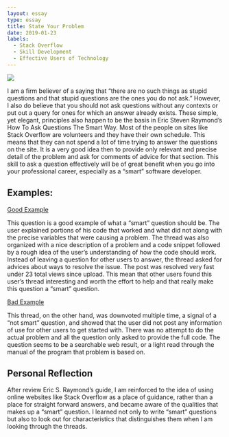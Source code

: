 ```yaml
---
layout: essay
type: essay
title: State Your Problem
date: 2019-01-23
labels:
  - Stack Overflow
  - Skill Development
  - Effective Users of Technology
---
```


 <img class="ui large centered rounded image" src="https://spinsucks.com/wp-content/uploads/2017/07/Screen-Shot-2017-07-20-at-6.38.09-AM.png">
 
 I am a firm believer of a saying that “there are no such things as stupid questions and that stupid questions are the ones you do not ask.” However, I also do believe that you should not ask questions without any contexts or put out a query for ones for which an answer already exists. These simple, yet elegant, principles also happen to be the basis in Eric Steven Raymond’s How To Ask Questions The Smart Way. 
Most of the people on sites like Stack Overflow are volunteers and they have their own schedule. This means that they can not spend a lot of time trying to answer the questions on the site. It is a very good idea then to provide only relevant and precise detail of the problem and ask for comments of advice for that section. This skill to ask a question effectively will be of great benefit when you go into your professional career, especially as a “smart” software developer. 

## Examples:

[Good Example](https://stackoverflow.com/questions/54338168/js-jquery-replace-inner-text-without-destroy-event)

This question is a good example of what a “smart” question should be. The user explained portions of his code that worked and what did not along with the precise variables that were causing a problem. The thread was also organized with a nice description of a problem and a code snippet followed by a rough idea of the user’s understanding of how the code should work. Instead of leaving a question for other users to answer, the thread asked for advices about ways to resolve the issue. The post was resolved very fast under 23 total views since upload. This mean that other users found this user’s thread interesting and worth the effort to help and that really make this question a “smart” question.

[Bad Example](https://stackoverflow.com/questions/54339785/how-to-get-books-cover-through-isbn-number-in-oracle-apex-application-5)

This thread, on the other hand, was downvoted multiple time, a signal of a “not smart” question, and showed that the user did not post any information of use for other users to get started with. There was no attempt to do the actual problem and all the question only asked to provide the full code. The question seems to be a searchable web result, or a light read through the manual of the program that problem is based on.

## Personal Reflection

After review Eric S. Raymond’s guide, I am reinforced to the idea of using online websites like Stack Overflow as a place of guidance, rather than a place for straight forward answers, and became aware of the qualities that makes up a “smart” question. I learned not only to write “smart” questions but also to look out for characteristics that distinguishes them when I am looking through the threads.
